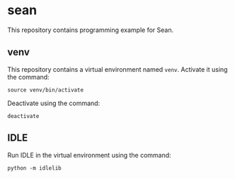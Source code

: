 # sean

This repository contains programming
example for Sean.

## venv

This repository contains a virtual environment named `venv`.
Activate it using the command:

```shell script
source venv/bin/activate
```

Deactivate using the command:

```shell script
deactivate
```

## IDLE

Run IDLE in the virtual environment using the command:

```shell script
python -m idlelib
```